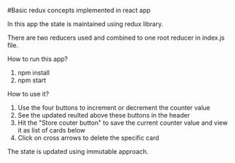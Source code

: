 #Basic redux concepts implemented in react app

In this app the state is maintained using redux library. 

There are two reducers used and combined to one root reducer in index.js file.

How to run this app?
  1) npm install
  2) npm start

How to use it?
  1) Use the four buttons to increment or decrement the counter value
  2) See the updated reulted above these buttons in the header
  3) Hit the "Store couter button" to save the current counter value and view it as list of cards below
  4) Click on cross arrows to delete the specific card

The state is updated using immutable approach. 